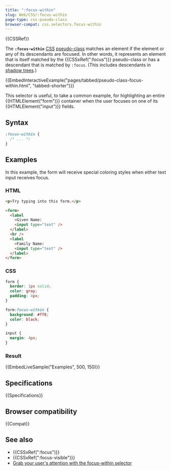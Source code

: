 ```yaml
---
title: ":focus-within"
slug: Web/CSS/:focus-within
page-type: css-pseudo-class
browser-compat: css.selectors.focus-within
---
```


{{CSSRef}}

The **`:focus-within`** [CSS](/en-US/docs/Web/CSS) [pseudo-class](/en-US/docs/Web/CSS/Pseudo-classes) matches an element if the element or any of its descendants are focused. In other words, it represents an element that is itself matched by the {{CSSxRef(":focus")}} pseudo-class or has a descendant that is matched by `:focus`. (This includes descendants in [shadow trees](/en-US/docs/Web/API/Web_components/Using_shadow_DOM).)

{{EmbedInteractiveExample("pages/tabbed/pseudo-class-focus-within.html", "tabbed-shorter")}}

This selector is useful, to take a common example, for highlighting an entire {{HTMLElement("form")}} container when the user focuses on one of its {{HTMLElement("input")}} fields.

## Syntax

```css
:focus-within {
  /* ... */
}
```

## Examples

In this example, the form will receive special coloring styles when either text input receives focus.

### HTML

```html
<p>Try typing into this form.</p>

<form>
  <label
    >Given Name:
    <input type="text" />
  </label>
  <br />
  <label
    >Family Name:
    <input type="text" />
  </label>
</form>
```

### CSS

```css
form {
  border: 1px solid;
  color: gray;
  padding: 4px;
}

form:focus-within {
  background: #ff8;
  color: black;
}

input {
  margin: 4px;
}
```

### Result

{{EmbedLiveSample("Examples", 500, 150)}}

## Specifications

{{Specifications}}

## Browser compatibility

{{Compat}}

## See also

- {{CSSxRef(":focus")}}
- {{CSSxRef(":focus-visible")}}
- [Grab your user's attention with the focus-within selector](https://dev.to/vtrpldn/grab-your-user-s-attention-with-the-focus-within-css-selector-4d4)
